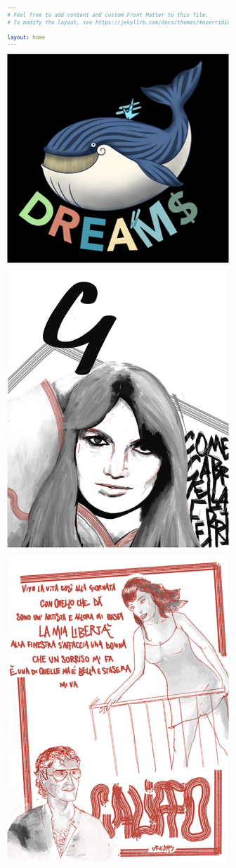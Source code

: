 ```yaml
---
# Feel free to add content and custom Front Matter to this file.
# To modify the layout, see https://jekyllrb.com/docs/themes/#overriding-theme-defaults

layout: home
---
```


![Dreams Whale](/assets/dreams_whale.jpeg)


![Gabriella Ferri](/assets/G.jpeg)


![Franco Califano](/assets/califfo.png)
